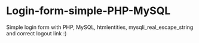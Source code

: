 # Login-form-simple-PHP-MySQL
Simple login form with PHP, MySQL, htmlentities, mysqli_real_escape_string and correct logout link :)
